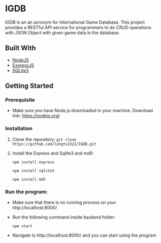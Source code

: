 # IGDB

IGDB is an an acronym for International Game Database. This project provides a RESTful API service for programmers to do CRUD operations with JSON Object with given game data in the database.

## Built With
- [NodeJS](https://nodejs.org/en/)
- [ExpressJS](https://expressjs.com/)
- [SQLite3](https://www.sqlite.org/index.html)
## Getting Started

### Prerequisite
- Make sure you have Node.js downloaded in your machine. Download link: https://nodejs.org/

### Installation
1. Clone the repository:
    ```git clone https://github.com/longtv2222/IGDB.git```
2. Install the Express and Sqlite3 and md5:

    ```npm install express```
    
    ```npm install sqlite3```
    
    ```npm install md5```

### Run the program:
* Make sure that there is no running process on your http://localhost:8000/
* Run the following command inside backend folder:
  
   ``` npm start ```
   
* Navigate to http://localhost:8000/ and you can start using the program
